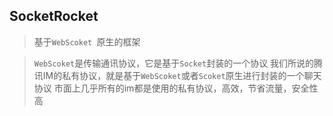 ## SocketRocket
	
> 基于`WebScoket `原生的框架

> `WebScoket`是传输通讯协议，它是基于`Socket`封装的一个协议
> 我们所说的腾讯IM的私有协议，就是基于`WebScoket`或者`Scoket`原生进行封装的一个聊天协议
> 市面上几乎所有的im都是使用的私有协议，高效，节省流量，安全性高

